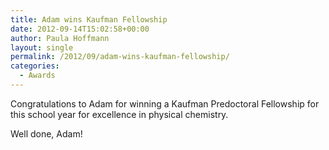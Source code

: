```yaml
---
title: Adam wins Kaufman Fellowship
date: 2012-09-14T15:02:58+00:00
author: Paula Hoffmann
layout: single
permalink: /2012/09/adam-wins-kaufman-fellowship/
categories:
  - Awards
---
```

Congratulations to Adam for winning a Kaufman Predoctoral Fellowship for this school year for excellence in physical chemistry.

Well done, Adam!
